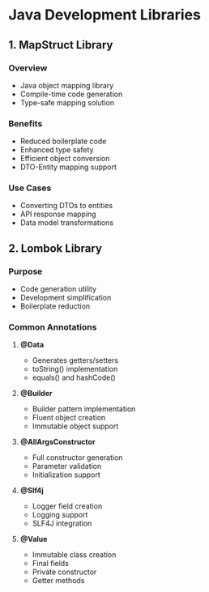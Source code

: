 # Java Development Libraries

## 1. MapStruct Library

### Overview
- Java object mapping library
- Compile-time code generation
- Type-safe mapping solution

### Benefits
- Reduced boilerplate code
- Enhanced type safety
- Efficient object conversion
- DTO-Entity mapping support

### Use Cases
- Converting DTOs to entities
- API response mapping
- Data model transformations

## 2. Lombok Library

### Purpose
- Code generation utility
- Development simplification
- Boilerplate reduction

### Common Annotations
1. **@Data**
   - Generates getters/setters
   - toString() implementation
   - equals() and hashCode()

2. **@Builder**
   - Builder pattern implementation
   - Fluent object creation
   - Immutable object support

3. **@AllArgsConstructor**
   - Full constructor generation
   - Parameter validation
   - Initialization support

4. **@Slf4j**
   - Logger field creation
   - Logging support
   - SLF4J integration

5. **@Value**
   - Immutable class creation
   - Final fields
   - Private constructor
   - Getter methods
